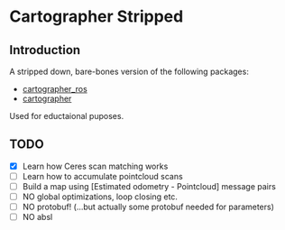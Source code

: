# Cartographer Stripped

## Introduction

A stripped down, bare-bones version of the following packages:

* [cartographer_ros](https://github.com/larics/cartographer_ros)
* [cartographer](https://github.com/larics/cartographer)

Used for eductaional puposes.

## TODO

- [x] Learn how Ceres scan matching works
- [ ] Learn how to accumulate pointcloud scans
- [ ] Build a map using \[Estimated odometry - Pointcloud\] message pairs
- [ ] NO global optimizations, loop closing etc.
- [ ] NO protobuf! (...but actually some protobuf needed for parameters)
- [ ] NO absl